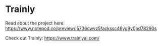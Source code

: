 # Trainly

Read about the project here: https://www.notepod.co/preview/j5736cwvz5fackssc46yg9y0pd78290s 

Check out Trainly: https://www.trainlyai.com/
